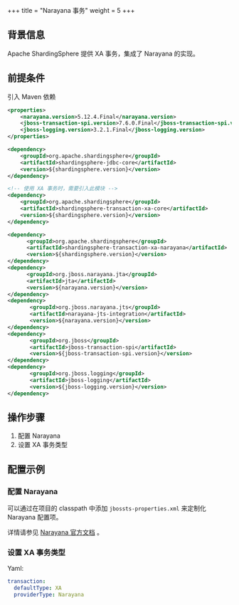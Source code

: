 +++
title = "Narayana 事务"
weight = 5
+++

## 背景信息

Apache ShardingSphere 提供 XA 事务，集成了 Narayana 的实现。

## 前提条件

引入 Maven 依赖

```xml
<properties>
    <narayana.version>5.12.4.Final</narayana.version>
    <jboss-transaction-spi.version>7.6.0.Final</jboss-transaction-spi.version>
    <jboss-logging.version>3.2.1.Final</jboss-logging.version>
</properties>

<dependency>
    <groupId>org.apache.shardingsphere</groupId>
    <artifactId>shardingsphere-jdbc-core</artifactId>
    <version>${shardingsphere.version}</version>
</dependency>

<!-- 使用 XA 事务时，需要引入此模块 -->
<dependency>
    <groupId>org.apache.shardingsphere</groupId>
    <artifactId>shardingsphere-transaction-xa-core</artifactId>
    <version>${shardingsphere.version}</version>
</dependency>

<dependency>
      <groupId>org.apache.shardingsphere</groupId>
      <artifactId>shardingsphere-transaction-xa-narayana</artifactId>
      <version>${shardingsphere.version}</version>
</dependency>
<dependency>
      <groupId>org.jboss.narayana.jta</groupId>
      <artifactId>jta</artifactId>
      <version>${narayana.version}</version>
</dependency>
<dependency>
       <groupId>org.jboss.narayana.jts</groupId>
       <artifactId>narayana-jts-integration</artifactId>
       <version>${narayana.version}</version>
</dependency>
<dependency>
       <groupId>org.jboss</groupId>
       <artifactId>jboss-transaction-spi</artifactId>
       <version>${jboss-transaction-spi.version}</version>
</dependency>
<dependency>
       <groupId>org.jboss.logging</groupId>
       <artifactId>jboss-logging</artifactId>
       <version>${jboss-logging.version}</version>
</dependency>
```
## 操作步骤

1. 配置 Narayana
2. 设置 XA 事务类型

## 配置示例

### 配置 Narayana

可以通过在项目的 classpath 中添加 `jbossts-properties.xml` 来定制化 Narayana 配置项。

详情请参见 [Narayana 官方文档](https://narayana.io/documentation/index.html) 。

### 设置 XA 事务类型

Yaml:

```yaml
transaction:
  defaultType: XA
  providerType: Narayana
```
